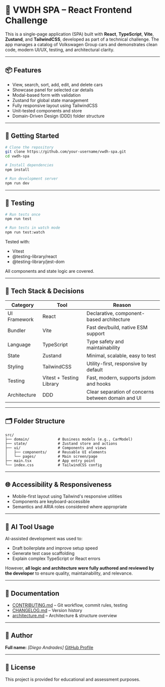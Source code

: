 # 🚗 VWDH SPA – React Frontend Challenge

This is a single-page application (SPA) built with **React**, **TypeScript**, **Vite**, **Zustand**, and **TailwindCSS**, developed as part of a technical challenge. The app manages a catalog of Volkswagen Group cars and demonstrates clean code, modern UI/UX, testing, and architectural clarity.

---

## 📦 Features

- View, search, sort, add, edit, and delete cars
- Showcase panel for selected car details
- Modal-based form with validation
- Zustand for global state management
- Fully responsive layout using TailwindCSS
- Unit-tested components and store
- Domain-Driven Design (DDD) folder structure

---

## 🚀 Getting Started

```bash
# Clone the repository
git clone https://github.com/your-username/vwdh-spa.git
cd vwdh-spa

# Install dependencies
npm install

# Run development server
npm run dev
```

---

## 🧪 Testing

```bash
# Run tests once
npm run test

# Run tests in watch mode
npm run test:watch
```

Tested with:

- Vitest
- @testing-library/react
- @testing-library/jest-dom

All components and state logic are covered.

---

## 🧠 Tech Stack & Decisions

| Category     | Tool                     | Reason                                             |
| ------------ | ------------------------ | -------------------------------------------------- |
| UI Framework | React                    | Declarative, component-based architecture          |
| Bundler      | Vite                     | Fast dev/build, native ESM support                 |
| Language     | TypeScript               | Type safety and maintainability                    |
| State        | Zustand                  | Minimal, scalable, easy to test                    |
| Styling      | TailwindCSS              | Utility-first, responsive by default               |
| Testing      | Vitest + Testing Library | Fast, modern, supports jsdom and hooks             |
| Architecture | DDD                      | Clear separation of concerns between domain and UI |

---

## 🗂️ Folder Structure

```
src/
├── domain/             # Business models (e.g., CarModel)
├── state/              # Zustand store and actions
├── ui/                 # Components and views
│   ├── components/     # Reusable UI elements
│   └── pages/          # Main screen/page
├── main.tsx            # App entry point
└── index.css           # TailwindCSS config
```

---

## 🌐 Accessibility & Responsiveness

- Mobile-first layout using Tailwind's responsive utilities
- Components are keyboard-accessible
- Semantics and ARIA roles considered where appropriate

---

## 🤖 AI Tool Usage

AI-assisted development was used to:

- Draft boilerplate and improve setup speed
- Generate test case scaffolding
- Explain complex TypeScript or React errors

However, **all logic and architecture were fully authored and reviewed by the developer** to ensure quality, maintainability, and relevance.

---

## 📑 Documentation

- [CONTRIBUTING.md](./CONTRIBUTING.md) – Git workflow, commit rules, testing
- [CHANGELOG.md](./CHANGELOG.md) – Version history
- [architecture.md](./docs/architecture.md) – Architecture & structure overview

---

## 👤 Author

**Full name:** _[Diego Andrades]_
[GitHub Profile](https://github.com/andradesdiego)

---

## 📜 License

This project is provided for educational and assessment purposes.

